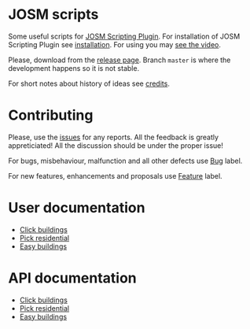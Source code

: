 # JOSM scripts
Some useful scripts for [JOSM Scripting Plugin]. For installation of JOSM
Scripting Plugin see [installation]. For using you may [see the video].

Please, download from the [release page]. Branch `master` is where the
development happens so it is not stable.

[JOSM Scripting Plugin]: http://gubaer.github.io/josm-scripting-plugin/
[installation]: https://github.com/Gubaer/josm-scripting-plugin#for-josm-users
[release page]: https://github.com/qeef/josm-scripts/releases
[see the video]: https://commons.wikimedia.org/wiki/File:JOSM_scripts.ogg

For short notes about history of ideas see [credits].

[credits]: ./doc/credits.md

# Contributing
Please, use the [issues] for any reports. All the feedback is greatly
appreticiated! All the discussion should be under the proper issue!

For bugs, misbehaviour, malfunction and all other defects use [Bug] label.

For new features, enhancements and proposals use [Feature] label.

[issues]: https://github.com/qeef/josm-scripts/issues
[Bug]: https://github.com/qeef/josm-scripts/labels/Bug
[Feature]: https://github.com/qeef/josm-scripts/labels/Feature

# User documentation
- [Click buildings](./doc/user/click_buildings.md)
- [Pick residential](./doc/user/pick_residential.md)
- [Easy buildings](./doc/user/easy_buildings.md)

# API documentation
- [Click buildings](./doc/api/click_buildings.md)
- [Pick residential](./doc/api/pick_residential.md)
- [Easy buildings](./doc/api/easy_buildings.md)
